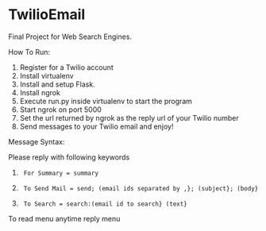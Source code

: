 TwilioEmail
===========

Final Project for Web Search Engines. 


How To Run:

1.	Register for a Twilio account
2.	Install virtualenv
3.	Install and setup Flask.
4.	Install ngrok
5.	Execute run.py inside virtualenv to start the program
6.	Start ngrok on port 5000
7.	Set the url returned by ngrok as the reply url of your Twilio number
8.	Send messages to your Twilio email and enjoy!

Message Syntax:

Please reply with following keywords
1.      For Summary = summary
2.      To Send Mail = send; (email ids separated by ,}; (subject}; (body}
3.      To Search = search:(email id to search} (text}

To read menu anytime reply menu

